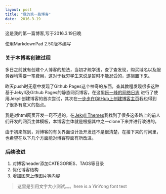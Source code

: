 ```yaml
---
layout: post
title: "我的第一篇博客"
date:  2016-3-19
---
```

这是我的第一篇博客,写于2016.3.19日晚

使用MarkdownPad 2.50版本编写

### 关于本博客创建过程
多日之前就有创建个人博客的想法，当初才疏学浅，查了查发现，购买域名以及服务器均需要一笔费用，这对于我穷学生来说是暂时不能忍受的，遂搁置下来。  

昨天push时无意中发现了Github Pages这个神奇的东西，查其教程发现很多这种基于Jekyll及Github Pages的静态网页博客，在这里[阮一峰的网络日志](http://www.ruanyifeng.com/blog/2012/08/blogging_with_jekyll.html) 进行了使用Jekyll创建博客的首次尝试，其次在[一步步在GitHub上创建博客主页](http://www.pchou.info/web-build/2014/07/04/build-github-blog-page-08.html)我也得到了很多有意义的指点。  

我是对html网页开发一窍不通的，在[Jekyll Themes](http://jekyllthemes.org/)我找到了很多这条路上的前人们开发的网页主体模板，本博客主体就是根据其中之一clone下来并进行改进的。

由于初来驾到，对博客的有关界面设计及开发还不是很清楚，在接下来的时间里，也希望在以下几个方面能对博客界面有所改进。

### 后续改进
1. 对博客header添加CATEGORIES、TAGS等目录  
2. 优化博客结构  
3. 增加图床上传图片等内容  


> 这里是引用文字大小测试。。。here is a YinYong font test

